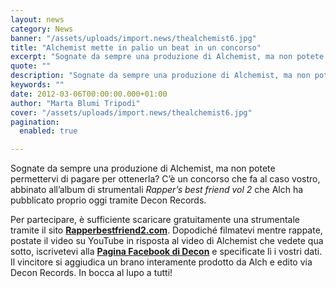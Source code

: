 ```yaml
---
layout: news
category: News
banner: "/assets/uploads/import.news/thealchemist6.jpg"
title: "Alchemist mette in palio un beat in un concorso"
excerpt: "Sognate da sempre una produzione di Alchemist, ma non potete permettervi di pagare per ottenerla? C’è un concorso che fa al caso vostro, abbinato all’album di strumentali Rapper’s best friend vol 2 che Alch ha pubblicato proprio oggi tramite Decon Records. Per partecipare, è sufficiente scaricare gratuitamente una strumentale tramite il sito Rapperbestfriend2.com. Dopodiché filmatevi [&hellip"
quote: ""
description: "Sognate da sempre una produzione di Alchemist, ma non potete permettervi di pagare per ottenerla? C’è un concorso che fa al caso vostro, abbinato all’album di strumentali Rapper’s best friend vol 2 che Alch ha pubblicato proprio oggi tramite Decon Records. Per partecipare, è sufficiente scaricare gratuitamente una strumentale tramite il sito Rapperbestfriend2.com. Dopodiché filmatevi [&hellip"
keywords: ""
date: 2012-03-06T00:00:00.000+01:00
author: "Marta Blumi Tripodi"
cover: "/assets/uploads/import.news/thealchemist6.jpg"
pagination:
  enabled: true

---
```


Sognate da sempre una produzione di Alchemist, ma non potete permettervi di pagare per ottenerla? C’è un concorso che fa al caso vostro, abbinato all’album di strumentali _Rapper’s best friend vol 2_ che Alch ha pubblicato proprio oggi tramite Decon Records.

Per partecipare, è sufficiente scaricare gratuitamente una strumentale tramite il sito **[Rapperbestfriend2.com](http://rappersbestfriend2.com/ "http://rappersbestfriend2.com/")**. Dopodiché filmatevi mentre rappate, postate il video su YouTube in risposta al video di Alchemist che vedete qua sotto, iscrivetevi alla **[Pagina Facebook di Decon](https://www.facebook.com/decon "http://www.facebook.com/decon")** e specificate lì i vostri dati. Il vincitore si aggiudica un brano interamente prodotto da Alch e edito via Decon Records. In bocca al lupo a tutti!

  